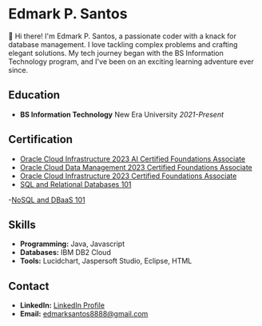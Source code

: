 # Edmark P. Santos

👋 Hi there! I'm Edmark P. Santos, a passionate coder with a knack for database management. I love tackling complex problems and crafting elegant solutions. My tech journey began with the BS Information Technology program, and I've been on an exciting learning adventure ever since.

## Education

- **BS Information Technology**
  New Era University
  *2021-Present*

## Certification

- [Oracle Cloud Infrastructure 2023 AI Certified Foundations Associate](https://catalog-education.oracle.com/pls/certview/sharebadge?id=7E255620020D6306EE4D776109FCCC7B8C44D1635E808A7DE51FD2F1477AB206)
- [Oracle Cloud Data Management 2023 Certified Foundations Associate](https://catalog-education.oracle.com/pls/certview/sharebadge?id=1C3A6F64D162A1328719AB1C19C52F431B51B54EDA2FFC212041357571A15BC5&fbclid=IwAR2XcFBYX5WFWC6QEGnTJljNLppUEy93gh7NnQjA1vqlJGIXSwBggomHvIQ
)
- [Oracle Cloud Infrastructure 2023 Certified Foundations Associate](https://catalog-education.oracle.com/pls/certview/sharebadge?id=E99B7F76F8B256364BE3A7F7A5F69C057FBA533E3E18E997D83F536E7AFB050E
)
- [SQL and Relational Databases 101](
https://courses.cognitiveclass.ai/certificates/eba858f12ff54d0e944c6c38c143dc56)

-[NoSQL and DBaaS 101](
https://courses.cognitiveclass.ai/certificates/c2a86a2741cd4295972bd924ee0c91d4)

## Skills

- **Programming:** Java, Javascript
- **Databases:** IBM DB2 Cloud
- **Tools:** Lucidchart, Jaspersoft Studio, Eclipse, HTML

## Contact

- **LinkedIn:** [LinkedIn Profile](https://www.linkedin.com/in/edmark-p-santos-9312822a5/)
- **Email:** edmarksantos8888@gmail.com
